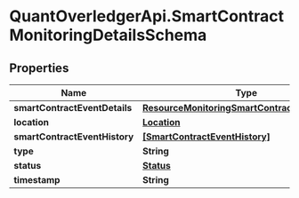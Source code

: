 # QuantOverledgerApi.SmartContractMonitoringDetailsSchema

## Properties

Name | Type | Description | Notes
------------ | ------------- | ------------- | -------------
**smartContractEventDetails** | [**ResourceMonitoringSmartContractEventDetails**](ResourceMonitoringSmartContractEventDetails.md) |  | [optional] 
**location** | [**Location**](Location.md) |  | [optional] 
**smartContractEventHistory** | [**[SmartContractEventHistory]**](SmartContractEventHistory.md) |  | [optional] 
**type** | **String** |  | [optional] 
**status** | [**Status**](Status.md) |  | [optional] 
**timestamp** | **String** |  | [optional] 


